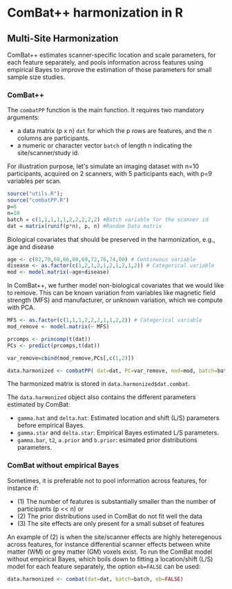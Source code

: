 # ComBat++ harmonization in R

## Multi-Site Harmonization

ComBat++ estimates scanner-specific location and scale parameters, for each feature separately, and pools information across features using empirical Bayes to improve the estimation of those parameters for small sample size studies.  

### ComBat++

The  `combatPP` function is the main function. It requires two mandatory arguments:
- a data matrix (p x n) `dat` for which the p rows are features, and the n columns are participants. 
- a numeric or character vector `batch` of length n indicating the site/scanner/study id. 

For illustration purpose, let's simulate an imaging dataset with n=10 participants, acquired on 2 scanners, with 5 participants each, with p=9 variables per scan. 

```r
source("utils.R");
source("combatPP.R")
p=8
n=10
batch = c(1,1,1,1,1,2,2,2,2,2) #Batch variable for the scanner id
dat = matrix(runif(p*n), p, n) #Random Data matrix
```

Biological covariates that should be preserved in the harmonization, e.g., age and disease
```r
age <- c(82,70,68,66,80,69,72,76,74,80) # Continuous variable
disease <- as.factor(c(1,2,1,2,1,2,1,2,1,2)) # Categorical variable
mod <- model.matrix(~age+disease)
```

In ComBat++, we further model non-biological covariates that we would like to remove. This can be known variation from variables like magnetic field strength (MFS) and manufacturer, or unknown variation, which we compute with PCA. 

```r
MFS <- as.factor(c(1,1,1,2,2,2,1,1,2,2)) # Categorical variable
mod_remove <- model.matrix(~ MFS)

prcomps <- princomp(t(dat))
PCs <- predict(prcomps,t(dat))

var_remove=cbind(mod_remove,PCs[,c(1,2)])

data.harmonized <- combatPP( dat=dat, PC=var_remove, mod=mod, batch=batch)
```

The harmonized matrix is stored in `data.harmonized$dat.combat`. 

The `data.harmonized` object also contains the different parameters estimated by ComBat:
- `gamma.hat` and `delta.hat`: Estimated location and shift (L/S) parameters before empirical Bayes.
- `gamma.star` and `delta.star`: Empirical Bayes estimated L/S parameters.
- `gamma.bar`, `t2`, `a.prior` and `b.prior`: esimated prior distributions parameters.



### ComBat without empirical Bayes

Sometimes, it is preferable not to pool information across features, for instance if:
- (1) The number of features is substantially smaller than the number of participants (p << n) or
- (2) The prior distributions used in ComBat do not fit well the data
- (3) The site effects are only present for a small subset of features

An example of (2) is when the site/scanner effects are highly heteregenous across features, for instance differential scanner effects between white matter (WM) or grey matter (GM) voxels exist. To run the ComBat model without empirical Bayes, which boils down to fitting a location/shift (L/S) model for each feature separately, the option `eb=FALSE` can be used:

```r
data.harmonized <- combat(dat=dat, batch=batch, eb=FALSE)
```




